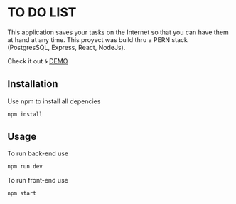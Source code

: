 # TO DO LIST

This application saves your tasks on the Internet so that you can have them at hand at any time. This proyect was build thru a PERN stack (PostgresSQL, Express, React, NodeJs).

Check it out
🌀 [DEMO](https://task-list-bay-eight.vercel.app/)

## Installation

Use npm to install all depencies

```bash
npm install
```

## Usage
To run back-end use 

```bash
npm run dev
```

To run front-end use 

```bash
npm start
```

